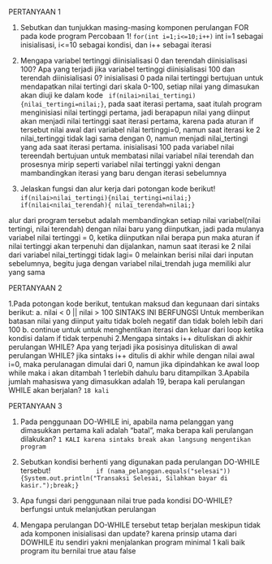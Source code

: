 PERTANYAAN 1
1. Sebutkan dan tunjukkan masing-masing komponen perulangan FOR pada kode program
Percobaan 1!
```for(int i=1;i<=10;i++)```
int i=1 sebagai inisialisasi, i<=10 sebagai kondisi, dan i++ sebagai iterasi

2. Mengapa variabel tertinggi diinisialisasi 0 dan terendah diinisialisasi 100? Apa yang
terjadi jika variabel tertinggi diinisialisasi 100 dan terendah diinisialisasi 0?
inisialisasi 0 pada nilai tertinggi bertujuan untuk mendapatkan nilai tertingi dari skala 0-100, setiap nilai yang dimasukan akan diuji ke dalam kode
 ``` if(nilai>nilai_tertingi){nilai_tertingi=nilai;}```, pada saat iterasi pertama, saat itulah program menginisiasi nilai tertinggi pertama, jadi berapapun nilai yang diinput akan menjadi nilai tertinggi saat iterasi pertama, karena pada aturan if tersebut nilai awal dari variabel nilai tertinggi=0, namun saat iterasi ke 2 nilai_tertinggi tidak lagi sama dengan 0, namun menjadi nilai_tertingi yang ada saat iterasi pertama.
 inisialisasi 100 pada variabel nilai tereendah bertujuan untuk membatasi nilai variabel nilai terendah dan prosesnya mirip seperti variabel nilai tertinggi yakni dengan mambandingkan iterasi yang baru dengan iterasi sebelumnya 

3. Jelaskan fungsi dan alur kerja dari potongan kode berikut!
``` if(nilai>nilai_tertingi){nilai_tertingi=nilai;}```
```    if(nilai<nilai_terendah){ nilai_terendah=nilai;}```

alur dari program tersebut adalah membandingkan setiap nilai variabel(nilai tertingi, nilai terendah) dengan nilai baru yang diinputkan, jadi pada mulanya variabel nilai tertinggi = 0, ketika diinputkan nilai berapa pun maka aturan if nilai tertinggi akan terpenuhi dan dijalankan, namun saat iterasi ke 2 nilai dari variabel nilai_tertinggi tidak lagi= 0 melainkan berisi nilai dari inputan sebelumnya, begitu juga dengan variabel nilai_trendah juga memiliki alur yang sama  



PERTANYAAN 2

1.Pada potongan kode berikut, tentukan maksud dan kegunaan dari sintaks berikut:
a. nilai < 0 || nilai > 100
SINTAKS INI BERFUNGSI Untuk memberikan batasan nilai yang diinput yaitu tidak boleh negatif dan tidak boleh lebih dari 100
b. continue
untuk untuk menghentikan iterasi dan keluar dari loop ketika kondisi dalam if tidak terpenuhi
2.Mengapa sintaks i++ dituliskan di akhir perulangan WHILE? Apa yang terjadi jika posisinya dituliskan di awal perulangan WHILE?
jika sintaks i++ ditulis di akhir while dengan nilai awal i=0, maka perulanagan dimulai dari 0, namun jika dipindahkan ke awal loop while maka i akan ditambah 1 terlebih dahulu baru ditampilkan
3.Apabila jumlah mahasiswa yang dimasukkan adalah 19, berapa kali perulangan WHILE
akan berjalan?
```18 kali```


PERTANYAAN 3

1. Pada penggunaan DO-WHILE ini, apabila nama pelanggan yang dimasukkan pertama kali
adalah “batal”, maka berapa kali perulangan dilakukan?
```1 KALI karena sintaks break akan langsung mengentikan program```

2. Sebutkan kondisi berhenti yang digunakan pada perulangan DO-WHILE tersebut!
```            if (nama_pelanggan.equals("selesai")) {System.out.println("Transaksi Selesai, Silahkan bayar di kasir.");break;}```

3. Apa fungsi dari penggunaan nilai true pada kondisi DO-WHILE? berfungsi untuk melanjutkan perulangan
4. Mengapa perulangan DO-WHILE tersebut tetap berjalan meskipun tidak ada komponen
inisialisasi dan update?
karena prinsip utama dari DOWHILE  itu sendiri yakni menjalankan program minimal 1 kali baik program itu bernilai true atau false



    